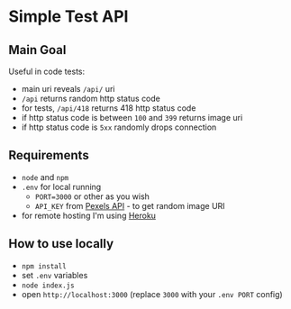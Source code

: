 # Simple Test API

## Main Goal
Useful in code tests:
- main uri reveals `/api/` uri
- `/api` returns random http status code
- for tests, `/api/418` returns 418 http status code
- if http status code is between `100` and `399` returns image uri
- if http status code is `5xx` randomly drops connection

## Requirements
- `node` and `npm` 
- `.env` for local running
  - `PORT=3000` or other as you wish
  - `API_KEY` from [Pexels API](https://www.pexels.com/api/) - to get random image URI
- for remote hosting I'm using [Heroku](https://dashboard.heroku.com/)

## How to use locally
- `npm install` 
- set `.env` variables
- `node index.js`
- open `http://localhost:3000` (replace `3000` with your `.env PORT` config)

